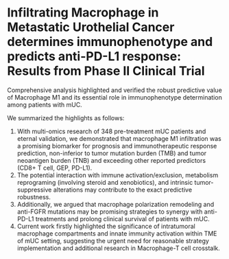 # Infiltrating Macrophage in Metastatic Urothelial Cancer determines immunophenotype and predicts anti-PD-L1 response: Results from Phase II Clinical Trial

Comprehensive analysis highlighted and verified the robust predictive value of Macrophage M1 and its essential role in immunophenotype determination among patients with mUC.

We summarized the highlights as follows:
1.	With multi-omics research of 348 pre-treatment mUC patients and eternal validation, we demonstrated that macrophage M1 infiltration was a promising biomarker for prognosis and immunotherapeutic response prediction, non-inferior to tumor mutation burden (TMB) and tumor neoantigen burden (TNB) and exceeding other reported predictors (CD8+ T cell, GEP, PD-L1). 
2.	The potential interaction with immune activation/exclusion, metabolism reprograming (involving steroid and xenobiotics), and intrinsic tumor-suppressive alterations may contribute to the exact predictive robustness. 
3.	Additionally, we argued that macrophage polarization remodeling and anti-FGFR mutations may be promising strategies to synergy with anti-PD-L1 treatments and prolong clinical survival of patients with mUC.
4.	Current work firstly highlighted the significance of intratumoral macrophage compartments and innate immunity activation within TME of mUC setting, suggesting the urgent need for reasonable strategy implementation and additional research in Macrophage-T cell crosstalk.
